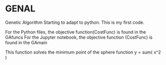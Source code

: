 # GENAL
Genetic Algorithm
Starting to adapt to python. This is my first code.

For the Python files, the objective function(CostFunc) is found in the GAfuncs 
For the Jupyter notebook, the objective function (CostFunc) is found in the GAmain

This function solves the minimum point of the sphere function
y = sum( x^2 )
